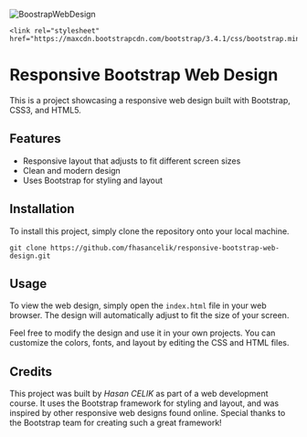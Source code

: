 ![BoostrapWebDesign](https://user-images.githubusercontent.com/123208180/223715738-49f6e626-9b62-4c32-8d02-9268b3513b7f.gif)

<!DOCTYPE html>
<html lang="en">
<head>
	<meta charset="UTF-8">
	
	<link rel="stylesheet" href="https://maxcdn.bootstrapcdn.com/bootstrap/3.4.1/css/bootstrap.min.css">
	
</head>
<body>
	<h1>Responsive Bootstrap Web Design</h1>
	<p>This is a project showcasing a responsive web design built with Bootstrap, CSS3, and HTML5.</p>
	<h2>Features</h2>
	<ul>
		<li>Responsive layout that adjusts to fit different screen sizes</li>
		<li>Clean and modern design</li>
		<li>Uses Bootstrap for styling and layout</li>
	</ul>
	<h2>Installation</h2>
	<p>To install this project, simply clone the repository onto your local machine.</p>
	<pre><code>git clone https://github.com/fhasancelik/responsive-bootstrap-web-design.git</code></pre>
	<h2>Usage</h2>
	<p>To view the web design, simply open the <code>index.html</code> file in your web browser. The design will automatically adjust to fit the size of your screen.</p>
	<p>Feel free to modify the design and use it in your own projects. You can customize the colors, fonts, and layout by editing the CSS and HTML files.</p>
	<h2>Credits</h2>
	<p>This project was built by <em>Hasan CELIK</em> as part of a web development course. It uses the Bootstrap framework for styling and layout, and was inspired by other responsive web designs found online. Special thanks to the Bootstrap team for creating such a great framework!</p>
	<script src="https://maxcdn.bootstrapcdn.com/bootstrap/3.4.1/js/bootstrap.min.js"></script>
</body>
</html>
